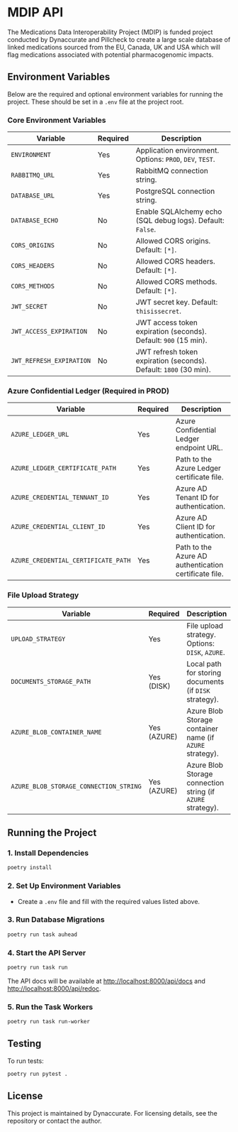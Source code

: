 # MDIP API

The Medications Data Interoperability Project (MDIP) is funded project conducted by Dynaccurate and Pillcheck to create a large scale database of linked medications sourced from the EU, Canada, UK and USA which will flag medications associated with potential pharmacogenomic impacts.

## Environment Variables

Below are the required and optional environment variables for running the project. These should be set in a `.env` file at the project root.

### Core Environment Variables

| Variable                  | Required | Description                                                       |
|---------------------------|----------|-------------------------------------------------------------------|
| `ENVIRONMENT`             | Yes      | Application environment. Options: `PROD`, `DEV`, `TEST`.          |
| `RABBITMQ_URL`            | Yes      | RabbitMQ connection string.                                       |
| `DATABASE_URL`            | Yes      | PostgreSQL connection string.                                     |
| `DATABASE_ECHO`           | No       | Enable SQLAlchemy echo (SQL debug logs). Default: `False`.        |
| `CORS_ORIGINS`            | No       | Allowed CORS origins. Default: `[*]`.                             |
| `CORS_HEADERS`            | No       | Allowed CORS headers. Default: `[*]`.                             |
| `CORS_METHODS`            | No       | Allowed CORS methods. Default: `[*]`.                             |
| `JWT_SECRET`              | No       | JWT secret key. Default: `thisissecret`.                          |
| `JWT_ACCESS_EXPIRATION`   | No       | JWT access token expiration (seconds). Default: `900` (15 min).   |
| `JWT_REFRESH_EXPIRATION`  | No       | JWT refresh token expiration (seconds). Default: `1800` (30 min). |

### Azure Confidential Ledger (Required in PROD)

| Variable                            | Required  | Description                                           |
|-------------------------------------|-----------|-------------------------------------------------------|
| `AZURE_LEDGER_URL`                  | Yes       | Azure Confidential Ledger endpoint URL.               |
| `AZURE_LEDGER_CERTIFICATE_PATH`     | Yes       | Path to the Azure Ledger certificate file.            |
| `AZURE_CREDENTIAL_TENNANT_ID`       | Yes       | Azure AD Tenant ID for authentication.                |
| `AZURE_CREDENTIAL_CLIENT_ID`        | Yes       | Azure AD Client ID for authentication.                |
| `AZURE_CREDENTIAL_CERTIFICATE_PATH` | Yes       | Path to the Azure AD authentication certificate file. |

### File Upload Strategy

| Variable                               | Required    | Description                                                 |
|----------------------------------------|-------------|-------------------------------------------------------------|
| `UPLOAD_STRATEGY`                      | Yes         | File upload strategy. Options: `DISK`, `AZURE`.             |
| `DOCUMENTS_STORAGE_PATH`               | Yes (DISK)  | Local path for storing documents (if `DISK` strategy).      |
| `AZURE_BLOB_CONTAINER_NAME`            | Yes (AZURE) | Azure Blob Storage container name (if `AZURE` strategy).    |
| `AZURE_BLOB_STORAGE_CONNECTION_STRING` | Yes (AZURE) | Azure Blob Storage connection string (if `AZURE` strategy). |

## Running the Project

### 1. Install Dependencies

```bash
poetry install
```

### 2. Set Up Environment Variables

- Create a `.env` file and fill with the required values listed above.

### 3. Run Database Migrations

```bash
poetry run task auhead
```

### 4. Start the API Server

```bash
poetry run task run
```

The API docs will be available at [http://localhost:8000/api/docs](http://localhost:8000/api/docs) and [http://localhost:8000/api/redoc](http://localhost:8000/api/redoc).

### 5. Run the Task Workers

```bash
poetry run task run-worker
```

## Testing

To run tests:

```bash
poetry run pytest .
```

## License

This project is maintained by Dynaccurate. For licensing details, see the repository or contact the author.

